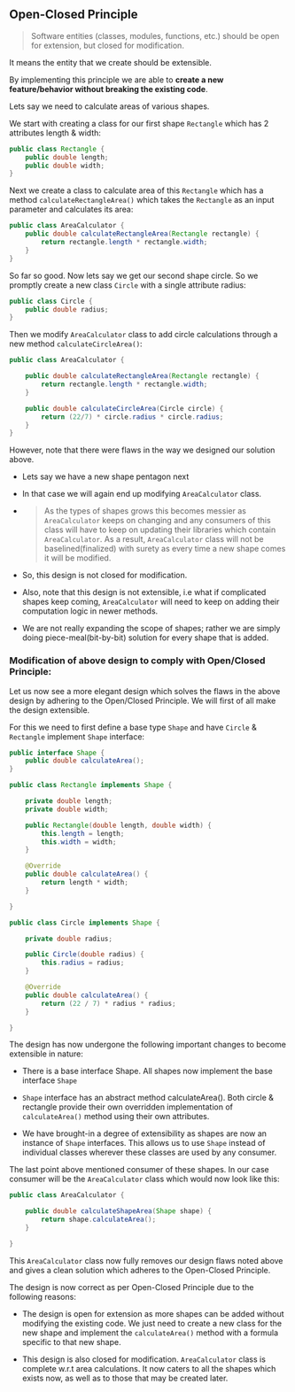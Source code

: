 ## Open-Closed Principle

> Software entities (classes, modules, functions, etc.) should be open for extension, but closed for modification.

It means the entity that we create should be extensible.

By implementing this principle we are able to **create a new feature/behavior without breaking the existing code**.


Lets say we need to calculate areas of various shapes.

We start with creating a class for our first shape `Rectangle` which has 2 attributes length & width:

```java
public class Rectangle {
    public double length;
    public double width;
}
```

Next we create a class to calculate area of this `Rectangle` which has a method `calculateRectangleArea()` which takes the `Rectangle` as an input parameter and calculates its area:

```java
public class AreaCalculator {
    public double calculateRectangleArea(Rectangle rectangle) {
        return rectangle.length * rectangle.width;
    }
}
```

So far so good.
Now lets say we get our second shape circle. So we promptly create a new class `Circle` with a single attribute radius:

```java
public class Circle {
    public double radius;
}
```

Then we modify `AreaCalculator` class to add circle calculations through a new method `calculateCircleArea()`:

```java
public class AreaCalculator {

    public double calculateRectangleArea(Rectangle rectangle) {
        return rectangle.length * rectangle.width;
    }

    public double calculateCircleArea(Circle circle) {
        return (22/7) * circle.radius * circle.radius;
    }
}
```

However, note that there were flaws in the way we designed our solution above.

* Lets say we have a new shape pentagon next
* In that case we will again end up modifying `AreaCalculator` class.

* > As the types of shapes grows this becomes messier as `AreaCalculator` keeps on changing and any consumers of this class will have to keep on updating their libraries which contain `AreaCalculator`.
As a result, `AreaCalculator` class will not be baselined(finalized) with surety as every time a new shape comes it will be modified.

* So, this design is not closed for modification.

* Also, note that this design is not extensible, i.e what if complicated shapes keep coming, `AreaCalculator` will need to keep on adding their computation logic in newer methods.
* We are not really expanding the scope of shapes; rather we are simply doing piece-meal(bit-by-bit) solution for every shape that is added.


### Modification of above design to comply with Open/Closed Principle:

Let us now see a more elegant design which solves the flaws in the above design by adhering to the Open/Closed Principle.
We will first of all make the design extensible.

For this we need to first define a base type `Shape` and have `Circle` & `Rectangle` implement `Shape` interface:


```java
public interface Shape {
    public double calculateArea();
}
```

```java
public class Rectangle implements Shape {

    private double length;
    private double width;

    public Rectangle(double length, double width) {
        this.length = length;
        this.width = width;
    }

    @Override
    public double calculateArea() {
        return length * width;
    }

}
```

```java
public class Circle implements Shape {

    private double radius;

    public Circle(double radius) {
        this.radius = radius;
    }

    @Override
    public double calculateArea() {
        return (22 / 7) * radius * radius;
    }

}
```

The design has now undergone the following important changes to become extensible in nature:

* There is a base interface Shape. All shapes now implement the base interface `Shape`


* `Shape` interface has an abstract method calculateArea(). Both circle & rectangle provide their own overridden implementation of `calculateArea()` method using their own attributes.


* We have brought-in a degree of extensibility as shapes are now an instance of `Shape` interfaces. This allows us to use `Shape` instead of individual classes wherever these classes are used by any consumer.

The last point above mentioned consumer of these shapes. In our case consumer will be the `AreaCalculator` class which would now look like this:

```java
public class AreaCalculator {

    public double calculateShapeArea(Shape shape) {
        return shape.calculateArea();
    }

}
```

This `AreaCalculator` class now fully removes our design flaws noted above and gives a clean solution which adheres to the Open-Closed Principle.

The design is now correct as per Open-Closed Principle due to the following reasons:

- The design is open for extension as more shapes can be added without modifying the existing code. We just need to create a new class for the new shape and implement the `calculateArea()` method with a formula specific to that new shape.


- This design is also closed for modification. `AreaCalculator` class is complete w.r.t area calculations. It now caters to all the shapes which exists now, as well as to those that may be created later.